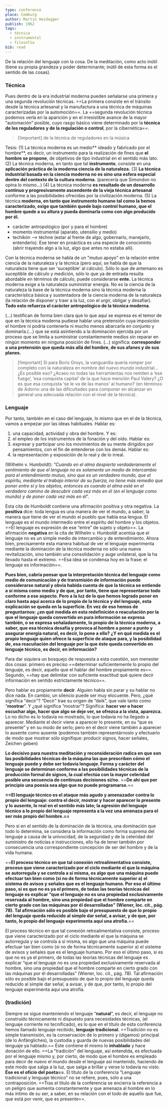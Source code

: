 ```yaml
---
type: conference
place: Comburg
author: Martin Heidegger
publish: 1962
tags:
  - técnica
  - instrumental
  - filosofía
bib: read
---
```


De la relación del lenguaje con la cosa. 
De la meditación, como acto inútil (tiene su propia grandeza y poder determinante; inútil de esta forma es el sentido de las cosas).

### Técnica
Pues dentro de la era industrial moderna pueden señalarse una primera y una segunda revolución técnicas. ==La primera consiste en el tránsito desde la técnica artesanal y la manufactura a una técnica de máquinas caracterizadas por la automoción==. La ==segunda revolución técnica podemos verla en la aparición y en el irresistible avance de la mayor “automación” posible, cuyo rasgo básico viene determinado por la **técnica de los reguladores y de la regulación o control**, por la cibernética==. 

> [!important] de la técnica de reguladores en la música

Tesis:
(1) La técnica moderna es un medio** ideado y fabricado por el hombre**, es decir, un instrumento para la realización de fines que **el hombre se propone**, de objetivos de tipo industrial en el sentido más lato.
(2) La técnica moderna, en tanto que tal **instrumento**, consiste en una **aplicación práctica de la moderna ciencia de la naturaleza.**
(3) **La técnica industrial basada en la ciencia moderna no es sino una esfera especial dentro del contexto de la cultura moderna**. (parecería que Simondon no opina lo mismo...)
(4) La técnica moderna **es resultado de un desarrollo continuo y progresivamente ascendente de la vieja técnica artesanal** conforme a las posibilidades ofrecidas por la civilización moderna. 
(5) La técnica **moderna, en tanto que instrumento humano tal como la hemos caracterizado, exige que también quede bajo control humano, que el hombre quede a su altura y pueda dominarla como con algo producido por él.**

- carácter antropológico (por y para el hombre)
- momento instrumental (aparato, utensilio y medio)
- techikón --> téchne (estar al frente de algo, gobernarlo, manejarlo, entenderlo). Ese tener en proáctica es una especie de conociminto (abrir trayendo algo a la luz, algo que antes no estaba allí).

Con la técnica moderna se habla de un "mutuo apoyo" en la relación entre ciencia de la naturaleza y la técnica (pero aquí, se habla de que la naturaleza tiene que ser 'suceptible' al cálculo). Sólo lo que de antemano es suceptible de cálculo y medición, sólo lo que ya de entrada resulta abordable en términos de cálculo, puede considerarse **ente.**
La técnica moderna exige a la naturaleza suministrar energía. No es la ciencia de la naturaleza la base de la técnica moderna sino la técnica moderna la característica básica y sustentadora de la ciencia moderna de la naturaleza (la relación de disponer y traer a la luz, con el urgir, obligar y desafiar).
**Todo esto refuerza el carácter antropológico de la técnica moderna**.

(...) testifican de forma bien clara que lo que aquí se expresa es el temor de que en la técnica moderna pudiese hablar una pretensión cuya imposición el hombre ni podría contenerla ni mucho menos abarcarla en conjunto y dominarla.(...) que se está asintiendo a la dominación ejercida por un proceso que se limita a suministrar constantemente medios sin reparar en ningún momento en ninguna posición de fines. (...) significa: **corresponder a una pretensión que queda más allá del hombre, de sus afanes y de sus planes.**

> [!important] Si para Boris Groys, la vanguardia quería romper por completo con la naturaleza en nombre del nuevo mundo industrial… ¿Es posible eso? ¿Acaso no todas las herramientas nos remiten a ‘ese fuego’, ‘esa conquista capital’ de la que hace mención Paul Valery? ¿O es que esa conquista ‘se le va de las manos’ al humano? (en términos de Adorno una de las dificultades para componer en alcanzar en general una adecuada relación con el nivel de la técnica).

### Lenguaje
Por tanto, también en el caso del lenguaje, lo mismo que en el de la técnica, vamos a empezar por las ideas habituales. Hablar es: 
1) una capacidad, actividad y obra del hombre. Y es: 
2) el empleo de los instrumentos de la fonación y del oído. Hablar es: 
3) expresar y participar uno los movimientos de su mente dirigidos por pensamientos, con el fin de entenderse con los demás. Hablar es: 
4) la representación y exposición de lo real y de lo irreal.

(Wilhelm v. Humboldt): “*Cuando en el alma despierta verdaderamente el sentimiento de que el lenguaje no es solamente un medio de intercambio para el entendimiento mutuo, sino que es un verdadero mundo, que el espíritu, mediante el trabajo interior de su fuerza, no tiene más remedio que poner entre sí y los objetos, entonces es cuando el alma está en el verdadero camino de descubrir cada vez más en él (en el lenguaje como mundo) y de poner cada vez más en él*”.

Esta cita de Humboldt contiene una afirmación positiva y otra negativa. La **positiva** dice: toda lengua es una manera de ver el mundo, a saber, la manera que tiene de ver el mundo el pueblo que habla esa lengua. El lenguaje es el mundo intermedio entre el espíritu del hombre y los objetos. ==El lenguaje es expresión de ese “entre” de sujeto y objeto==. La afirmación **negativa** en la cita de Wilhelm v. Humboldt acentúa que el lenguaje no es un simple medio de intercambio y de entendimiento. Ahora bien, precisamente esta manera habitual de ver el lenguaje experimenta mediante la dominación de la técnica moderna no sólo una nueva revitalización, sino también una consolidación y auge unilateral, que la ha llevado hasta el extremo. ==Esa idea se condensa hoy en la frase: el lenguaje es información==.

**Pues bien, cabría pensar que la interpretación técnica del lenguaje como medio de comunicación y de transmisión de información puede considerarse natural y obvia habida cuenta de que la técnica se entiende a sí misma como medio y de que, por tanto, tiene que representarse todo conforme a ese aspecto. Pero a la luz de lo que hemos logrado poner en claro hasta aquí acerca de lo propio de la técnica y del lenguaje, esta explicación se queda en la superficie. En vez de eso hemos de preguntarnos: ¿en qué medida en esta redefinición o reacuñación por la que el lenguaje queda convertido en pura información se expresa también, o se expresa señaladamente, lo propio de la técnica moderna, a saber, que esa técnica desafía y provoca al hombre a poner a punto y asegurar energía natural, es decir, lo pone a ello? ¿Y en qué medida es el propio lenguaje quien ofrece la superficie de ataque para, y la posibilidad de, esa reacuñación del lenguaje por la que éste queda convertido en lenguaje técnico, es decir, en información?**

Para dar siquiera un bosquejo de respuesta a esta cuestión, son menester dos cosas: primero es preciso ==determinar suficientemente lo propio del lenguaje, es decir, aquello que el hablar del hombre propiamente es==. Segundo, ==hay que delimitar con suficiente exactitud qué quiere decir información en sentido estrictamente técnico==.

Pero hablar es propiamente **decir**. Alguien habla sin parar y su hablar no dice nada. En cambio, un silencio puede ser muy elocuente. Pero, ¿qué significa “decir”? “Decir” trae su origen de “deik”, que vale tanto como “**mostrar**”. Y ¿qué significa “mostrar”? Significa: **hacer ver o hacer escuchar algo, hacer que algo se deje ver, se ofrezca a la vista, aparezca.** Lo no dicho es lo todavía no mostrado, lo que todavía no ha llegado a aparecer. Mediante el decir viene a aparecer lo presente, en su “que es presente” y en su modo de serlo; pero en el decir viene también a aparecer lo ausente como ausente (podemos también representárnoslo y efectuarlo de modo que mostrar sólo signifique: producir signos, hacer señales, Zeichen geben)

**Lo decisivo para nuestra meditación y reconsideración radica en que son las posibilidades técnicas de la máquina las que prescriben cómo el lenguaje puede y debe ser todavía lenguaje. Forma y carácter del lenguaje se determinan conforme a las posibilidades técnicas de la producción formal de signos, la cual efectúa con la mayor celeridad posible una secuencia de continuas decisiones si/no.**
==**De ahí que por principio una poesía sea algo que no puede programarse.**==

**==El lenguaje técnico es el ataque más agudo y amenazador contra lo propio del lenguaje: contra el decir, mostrar y hacer aparecer lo presente y lo ausente, lo real en el sentido más lato; la agresión del lenguaje técnico a lo propio del lenguaje representa a la vez una amenaza para el ser más propio del hombre.==**

Pero si en el sentido de la dominación de la técnica, una dominación que todo lo determina, se considera la información como forma suprema del lenguaje a causa de la univocidad, de la seguridad y de la celeridad del suministro de noticias e instrucciones, ello ha de tener también por consecuencia una correspondiente concepción de ser del hombre y de la vida humana.

==**El proceso técnico en que tal conexión retroalimentativa consiste, proceso que viene caracterizado por el ciclo mediante el que la máquina se autorregula y se controla a sí misma, es algo que una máquina puede efectuar tan bien como (si no de forma técnicamente superior a) el sistema de avisos y señales que es el lenguaje humano. Por eso el último paso, si es que no es ya el primero, de todas las teorías técnicas del lenguaje es explicar “que el lenguaje no es una propiedad exclusivamente reservada al hombre, sino una propiedad que el hombre comparte en cierto grado con las máquinas por él desarrolladas” (Wiener, loc. cit., pág. 78). Tal afirmación sólo es posible bajo el presupuesto de que lo propio del lenguaje queda reducido al simple dar señal, a avisar, y de que, por tanto, lo propio del lenguaje experimenta aquí una atrofia.**==

El proceso técnico en que tal conexión retroalimentativa consiste, proceso que viene caracterizado por el ciclo mediante el que la máquina se autorregula y se controla a sí misma, es algo que una máquina puede efectuar tan bien como (si no de forma técnicamente superior a) el sistema de avisos y señales que es el lenguaje humano. Por eso el último paso, si es que no es ya el primero, de todas las teorías técnicas del lenguaje es explicar “que el lenguaje no es una propiedad exclusivamente reservada al hombre, sino una propiedad que el hombre comparte en cierto grado con las máquinas por él desarrolladas” (Wiener, loc. cit., pág. 78). Tal afirmación sólo es posible bajo el presupuesto de que lo propio del lenguaje queda reducido al simple dar señal, a avisar, y de que, por tanto, lo propio del lenguaje experimenta aquí una atrofia.

### (tradición)
Siempre se sigue manteniendo el lenguaje “**natural**”, es decir, el lenguaje no construido técnicamente ni dispuesto para necesidades técnicas, (el lenguaje corriente no tecnificado), es lo que en el título de esta conferencia hemos llamado lenguaje recibido, **lenguaje tradicional**. ==Tradición no es simple transmisión, es la conservación de lo primero y (digamos) principal (de lo Anfängliches), la custodia y guarda de nuevas posibilidades del lenguaje ya hablado.== Éste contiene él mismo lo **inhablado** y hace donación de ello. ==La “tradición” del lenguaje, así entendida, es efectuada por el lenguaje mismo y, por cierto, de modo que el hombre es empleado para decir de nuevo el mundo desde el lenguaje así mantenido, haciendo de este modo que salga a la luz, que salga a brillar y verse lo todavía no visto. **Ése es el oficio del poeta==**. El título de la conferencia “Lenguaje tradicional y lenguaje técnico” no se refiere, pues, sólo a una contraposición. ==Tras el título de la conferencia se encierra la referencia a un peligro que aumenta constantemente y que amenaza al hombre en lo más íntimo de su ser, a saber, en su relación con el todo de aquello que fue, que está por venir, que es presente==.